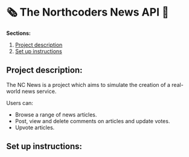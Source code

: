 # :newspaper_roll: The Northcoders News API :newspaper:

**Sections:**

1. [Project description](#project-description)
2. [Set up instructions](#set-up-instructions)

## Project description:

The NC News is a project which aims to simulate the creation of a real-world news service.

Users can:

- Browse a range of news articles.
- Post, view and delete comments on articles and update votes.
- Upvote articles.

## Set up instructions:
